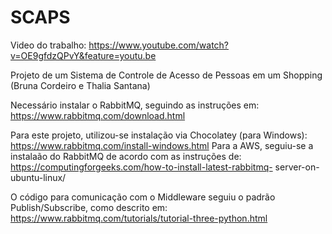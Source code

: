# SCAPS
Video do trabalho: https://www.youtube.com/watch?v=OE9gfdzQPvY&feature=youtu.be

Projeto de um Sistema de Controle de Acesso de Pessoas em um Shopping (Bruna Cordeiro e Thalia Santana)

Necessário instalar o RabbitMQ, seguindo as instruções em: https://www.rabbitmq.com/download.html

Para este projeto, utilizou-se instalação via Chocolatey (para Windows): https://www.rabbitmq.com/install-windows.html
Para a AWS, seguiu-se a instalaão do RabbitMQ de acordo com as instruções de: https://computingforgeeks.com/how-to-install-latest-rabbitmq- server-on-ubuntu-linux/

O código para comunicação com o Middleware seguiu o padrão Publish/Subscribe, como descrito em: https://www.rabbitmq.com/tutorials/tutorial-three-python.html
